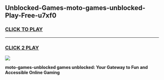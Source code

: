 
## Unblocked-Games-moto-games-unblocked-Play-Free-u7xf0
<h3>
<a href="https://premium76.site?title=moto-games-unblocked&ref=23A">CLICK TO PLAY</a></h3>
<hr>

<h3>
<a href="https://premium76.site?title=moto-games-unblocked&ref=23A">CLICK 2 PLAY</a>
  
</h3>

<a href="https://premium76.site?title=moto-games-unblocked&ref=23A"><img src="https://clearcache.store/games.png"></a>


**moto-games-unblocked games unblocked: Your Gateway to Fun and Accessible Online Gaming**
